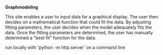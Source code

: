 <b>Graphmodeling</b>

This site enables a user to input data for a graphical display. The user then decides on a mathematical function that could fit the data. By adjusting fitting parameters, the user decides when the model adequately fits the data. Once the fitting parameters are determined, the user has manually determined a "best fit" function for the data.

run locally with 'python -m http.server' on a command line

